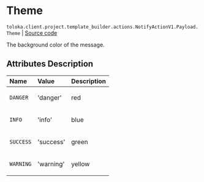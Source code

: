 # Theme
`toloka.client.project.template_builder.actions.NotifyActionV1.Payload.Theme` | [Source code](https://github.com/Toloka/toloka-kit/blob/v0.1.26/src/client/project/template_builder/actions.py#L67)

The background color of the message.

## Attributes Description

| Name | Value | Description |
| :------| :-----------| :----------| 
`DANGER`|'danger'|<p>red</p>
`INFO`|'info'|<p>blue</p>
`SUCCESS`|'success'|<p>green</p>
`WARNING`|'warning'|<p>yellow</p>
